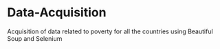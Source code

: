 # Data-Acquisition
Acquisition of data related to poverty for all the countries using Beautiful Soup and Selenium
